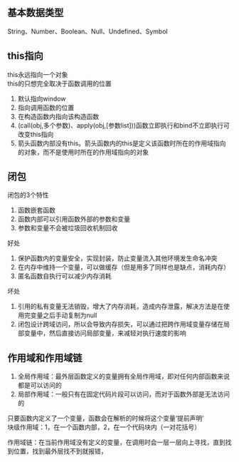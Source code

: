 ## 基本数据类型
String、Number、Boolean、Null、Undefined、Symbol

## this指向
this永远指向一个对象  
this的只想完全取决于函数调用的位置
1. 默认指向window
2. 指向调用函数的位置
3. 在构造函数内指向该构造函数
4. (call(obj,多个参数)、apply(obj,[参数list]))函数立即执行和bind不立即执行可改变this指向
5. 箭头函数内部没有this。箭头函数内的this是定义该函数时所在的作用域指向的对象，而不是使用时所在的作用域指向的对象

## 闭包
闭包的3个特性  
1. 函数嵌套函数
2. 函数内部可以引用函数外部的参数和变量
3. 参数和变量不会被垃圾回收机制回收

好处  
1. 保护函数内的变量安全，实现封装，防止变量流入其他环境发生命名冲突
2. 在内存中维持一个变量，可以做缓存（但是用多了同样也是缺点，消耗内存）
3. 匿名函数自执行可以减少内存消耗

坏处
1. 引用的私有变量无法销毁，增大了内存消耗，造成内存泄露，解决方法是在使用完变量之后手动复制为null
2. 闭包设计跨域访问，所以会导致内存损失，可以通过把跨作用域变量存储在局部变量中，然后直接访问局部变量，来减轻对执行速度的影响

## 作用域和作用域链
1. 全局作用域：最外层函数定义的变量拥有全局作用域，即对任何内部函数来说都是可以访问的
3. 局部作用域：一般只有在固定代码片段可以访问，而对于函数外部是无法访问的

只要函数内定义了一个变量，函数会在解析的时候将这个变量‘提前声明’  
块级作用域：1，在一个函数内部，2，在一个代码块内（一对花括号）

作用域链：在当前作用域没有定义的变量，在调用时会一层一层向上寻找，直到找到位置，找到最外层找不到就报错，

